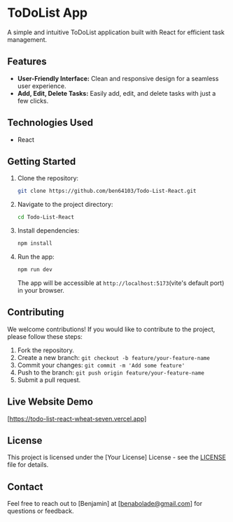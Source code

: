 
# ToDoList App

A simple and intuitive ToDoList application built with React for efficient task management.

## Features

- **User-Friendly Interface:** Clean and responsive design for a seamless user experience.
- **Add, Edit, Delete Tasks:** Easily add, edit, and delete tasks with just a few clicks.
<!-- - **Task Prioritization:** Set priorities for tasks to stay organized.
- **Due Dates:** Assign due dates to tasks to track deadlines.
- **Drag-and-Drop:** Intuitive drag-and-drop functionality for easy task reordering. -->

## Technologies Used

- React
<!-- - [Additional libraries/frameworks used, if any] -->

## Getting Started

1. Clone the repository:

   ```bash
   git clone https://github.com/ben64103/Todo-List-React.git
   ```

2. Navigate to the project directory:

   ```bash
   cd Todo-List-React
   ```

3. Install dependencies:

   ```bash
   npm install
   ```

4. Run the app:

   ```bash
   npm run dev
   ```

   The app will be accessible at `http://localhost:5173`(vite's default port) in your browser.

## Contributing

We welcome contributions! If you would like to contribute to the project, please follow these steps:

1. Fork the repository.
2. Create a new branch: `git checkout -b feature/your-feature-name`
3. Commit your changes: `git commit -m 'Add some feature'`
4. Push to the branch: `git push origin feature/your-feature-name`
5. Submit a pull request.

## Live Website Demo

[https://todo-list-react-wheat-seven.vercel.app]

## License

This project is licensed under the [Your License] License - see the [LICENSE](LICENSE) file for details.

## Contact

Feel free to reach out to [Benjamin] at [benabolade@gmail.com] for questions or feedback.
